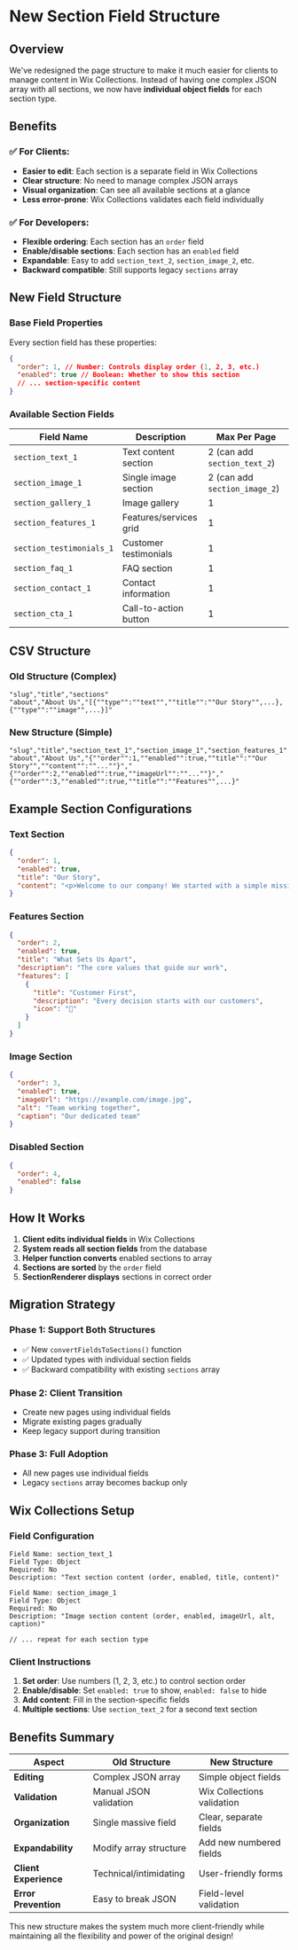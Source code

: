# New Section Field Structure

## Overview

We've redesigned the page structure to make it much easier for clients to manage content in Wix Collections. Instead of having one complex JSON array with all sections, we now have **individual object fields** for each section type.

## Benefits

### ✅ **For Clients:**

- **Easier to edit**: Each section is a separate field in Wix Collections
- **Clear structure**: No need to manage complex JSON arrays
- **Visual organization**: Can see all available sections at a glance
- **Less error-prone**: Wix Collections validates each field individually

### ✅ **For Developers:**

- **Flexible ordering**: Each section has an `order` field
- **Enable/disable sections**: Each section has an `enabled` field
- **Expandable**: Easy to add `section_text_2`, `section_image_2`, etc.
- **Backward compatible**: Still supports legacy `sections` array

## New Field Structure

### Base Field Properties

Every section field has these properties:

```json
{
  "order": 1, // Number: Controls display order (1, 2, 3, etc.)
  "enabled": true // Boolean: Whether to show this section
  // ... section-specific content
}
```

### Available Section Fields

| Field Name               | Description            | Max Per Page                  |
| ------------------------ | ---------------------- | ----------------------------- |
| `section_text_1`         | Text content section   | 2 (can add `section_text_2`)  |
| `section_image_1`        | Single image section   | 2 (can add `section_image_2`) |
| `section_gallery_1`      | Image gallery          | 1                             |
| `section_features_1`     | Features/services grid | 1                             |
| `section_testimonials_1` | Customer testimonials  | 1                             |
| `section_faq_1`          | FAQ section            | 1                             |
| `section_contact_1`      | Contact information    | 1                             |
| `section_cta_1`          | Call-to-action button  | 1                             |

## CSV Structure

### Old Structure (Complex)

```csv
"slug","title","sections"
"about","About Us","[{""type"":""text"",""title"":""Our Story"",...},{""type"":""image"",...}]"
```

### New Structure (Simple)

```csv
"slug","title","section_text_1","section_image_1","section_features_1"
"about","About Us","{""order"":1,""enabled"":true,""title"":""Our Story"",""content"":""...""}","{""order"":2,""enabled"":true,""imageUrl"":""...""}","{""order"":3,""enabled"":true,""title"":""Features"",...}"
```

## Example Section Configurations

### Text Section

```json
{
  "order": 1,
  "enabled": true,
  "title": "Our Story",
  "content": "<p>Welcome to our company! We started with a simple mission...</p>"
}
```

### Features Section

```json
{
  "order": 2,
  "enabled": true,
  "title": "What Sets Us Apart",
  "description": "The core values that guide our work",
  "features": [
    {
      "title": "Customer First",
      "description": "Every decision starts with our customers",
      "icon": "🎯"
    }
  ]
}
```

### Image Section

```json
{
  "order": 3,
  "enabled": true,
  "imageUrl": "https://example.com/image.jpg",
  "alt": "Team working together",
  "caption": "Our dedicated team"
}
```

### Disabled Section

```json
{
  "order": 4,
  "enabled": false
}
```

## How It Works

1. **Client edits individual fields** in Wix Collections
2. **System reads all section fields** from the database
3. **Helper function converts** enabled sections to array
4. **Sections are sorted** by the `order` field
5. **SectionRenderer displays** sections in correct order

## Migration Strategy

### Phase 1: Support Both Structures

- ✅ New `convertFieldsToSections()` function
- ✅ Updated types with individual section fields
- ✅ Backward compatibility with existing `sections` array

### Phase 2: Client Transition

- Create new pages using individual fields
- Migrate existing pages gradually
- Keep legacy support during transition

### Phase 3: Full Adoption

- All new pages use individual fields
- Legacy `sections` array becomes backup only

## Wix Collections Setup

### Field Configuration

```
Field Name: section_text_1
Field Type: Object
Required: No
Description: "Text section content (order, enabled, title, content)"

Field Name: section_image_1
Field Type: Object
Required: No
Description: "Image section content (order, enabled, imageUrl, alt, caption)"

// ... repeat for each section type
```

### Client Instructions

1. **Set order**: Use numbers (1, 2, 3, etc.) to control section order
2. **Enable/disable**: Set `enabled: true` to show, `enabled: false` to hide
3. **Add content**: Fill in the section-specific fields
4. **Multiple sections**: Use `section_text_2` for a second text section

## Benefits Summary

| Aspect                | Old Structure          | New Structure              |
| --------------------- | ---------------------- | -------------------------- |
| **Editing**           | Complex JSON array     | Simple object fields       |
| **Validation**        | Manual JSON validation | Wix Collections validation |
| **Organization**      | Single massive field   | Clear, separate fields     |
| **Expandability**     | Modify array structure | Add new numbered fields    |
| **Client Experience** | Technical/intimidating | User-friendly forms        |
| **Error Prevention**  | Easy to break JSON     | Field-level validation     |

This new structure makes the system much more client-friendly while maintaining all the flexibility and power of the original design!
